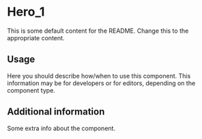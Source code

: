 # Hero_1

This is some default content for the README. Change this to the appropriate
content.

## Usage

Here you should describe how/when to use this component. This information may be
for developers or for editors, depending on the component type.

## Additional information

Some extra info about the component.
